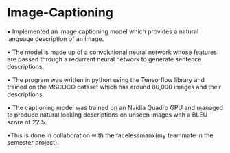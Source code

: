 # Image-Captioning
• Implemented an image captioning model which provides a natural language description of an image.

• The model is made up of a convolutional neural network whose features are passed through a recurrent neural network to generate
sentence descriptions.

• The program was written in python using the Tensorflow library and trained on the MSCOCO dataset which has around 80,000 images
and their descriptions.

• The captioning model was trained on an Nvidia Quadro GPU and managed to produce natural looking descriptions on unseen images
with a BLEU score of 22.5.

•This is done in collaboration with the facelessmanx(my teammate in the semester project).
